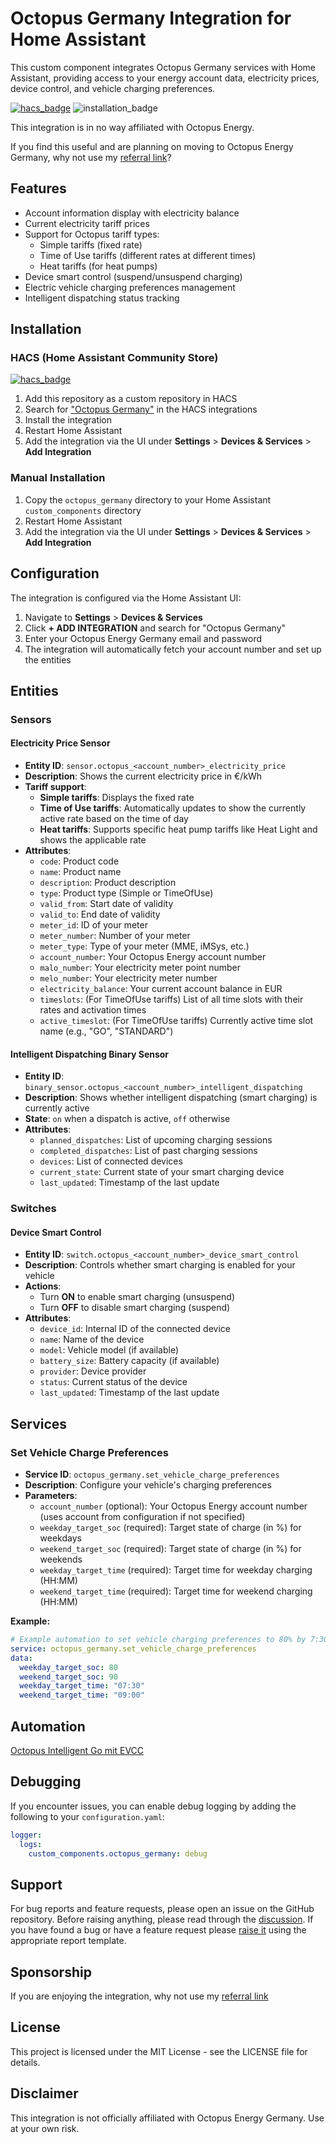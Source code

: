 # Octopus Germany Integration for Home Assistant

This custom component integrates Octopus Germany services with Home Assistant, providing access to your energy account data, electricity prices, device control, and vehicle charging preferences.


[![hacs_badge](https://img.shields.io/badge/HACS-Custom-41BDF5.svg)](https://github.com/hacs/integration)
![installation_badge](https://img.shields.io/badge/dynamic/json?color=41BDF5&logo=home-assistant&label=integration%20usage&suffix=%20installs&cacheSeconds=15600&url=https://analytics.home-assistant.io/custom_integrations.json&query=$.octopus_germany.total)

This integration is in no way affiliated with Octopus Energy.

If you find this useful and are planning on moving to Octopus Energy Germany, why not use my [referral link](https://share.octopusenergy.de/free-cat-744)?

## Features

- Account information display with electricity balance
- Current electricity tariff prices
- Support for Octopus tariff types:
  - Simple tariffs (fixed rate)
  - Time of Use tariffs (different rates at different times)
  - Heat tariffs (for heat pumps)
- Device smart control (suspend/unsuspend charging)
- Electric vehicle charging preferences management
- Intelligent dispatching status tracking

## Installation

### HACS (Home Assistant Community Store)

[![hacs_badge](https://img.shields.io/badge/HACS-Default-41BDF5.svg?style=for-the-badge)](https://github.com/hacs/integration)

1. Add this repository as a custom repository in HACS
2. Search for ["Octopus Germany"](https://my.home-assistant.io/redirect/hacs_repository/?owner=thecem&repository=octopus_germany&category=integration) in the HACS integrations
3. Install the integration
4. Restart Home Assistant
5. Add the integration via the UI under **Settings** > **Devices & Services** > **Add Integration**

### Manual Installation

1. Copy the `octopus_germany` directory to your Home Assistant `custom_components` directory
2. Restart Home Assistant
3. Add the integration via the UI under **Settings** > **Devices & Services** > **Add Integration**

## Configuration

The integration is configured via the Home Assistant UI:

1. Navigate to **Settings** > **Devices & Services**
2. Click **+ ADD INTEGRATION** and search for "Octopus Germany"
3. Enter your Octopus Energy Germany email and password
4. The integration will automatically fetch your account number and set up the entities

## Entities

### Sensors

#### Electricity Price Sensor

- **Entity ID**: `sensor.octopus_<account_number>_electricity_price`
- **Description**: Shows the current electricity price in €/kWh
- **Tariff support**:
  - **Simple tariffs**: Displays the fixed rate
  - **Time of Use tariffs**: Automatically updates to show the currently active rate based on the time of day
  - **Heat tariffs**: Supports specific heat pump tariffs like Heat Light and shows the applicable rate
- **Attributes**:
  - `code`: Product code
  - `name`: Product name
  - `description`: Product description
  - `type`: Product type (Simple or TimeOfUse)
  - `valid_from`: Start date of validity
  - `valid_to`: End date of validity
  - `meter_id`: ID of your meter
  - `meter_number`: Number of your meter
  - `meter_type`: Type of your meter (MME, iMSys, etc.)
  - `account_number`: Your Octopus Energy account number
  - `malo_number`: Your electricity meter point number
  - `melo_number`: Your electricity meter number
  - `electricity_balance`: Your current account balance in EUR
  - `timeslots`: (For TimeOfUse tariffs) List of all time slots with their rates and activation times
  - `active_timeslot`: (For TimeOfUse tariffs) Currently active time slot name (e.g., "GO", "STANDARD")

#### Intelligent Dispatching Binary Sensor

- **Entity ID**: `binary_sensor.octopus_<account_number>_intelligent_dispatching`
- **Description**: Shows whether intelligent dispatching (smart charging) is currently active
- **State**: `on` when a dispatch is active, `off` otherwise
- **Attributes**:
  - `planned_dispatches`: List of upcoming charging sessions
  - `completed_dispatches`: List of past charging sessions
  - `devices`: List of connected devices
  - `current_state`: Current state of your smart charging device
  - `last_updated`: Timestamp of the last update

### Switches

#### Device Smart Control

- **Entity ID**: `switch.octopus_<account_number>_device_smart_control`
- **Description**: Controls whether smart charging is enabled for your vehicle
- **Actions**:
  - Turn **ON** to enable smart charging (unsuspend)
  - Turn **OFF** to disable smart charging (suspend)
- **Attributes**:
  - `device_id`: Internal ID of the connected device
  - `name`: Name of the device
  - `model`: Vehicle model (if available)
  - `battery_size`: Battery capacity (if available)
  - `provider`: Device provider
  - `status`: Current status of the device
  - `last_updated`: Timestamp of the last update

## Services

### Set Vehicle Charge Preferences

- **Service ID**: `octopus_germany.set_vehicle_charge_preferences`
- **Description**: Configure your vehicle's charging preferences
- **Parameters**:
  - `account_number` (optional): Your Octopus Energy account number (uses account from configuration if not specified)
  - `weekday_target_soc` (required): Target state of charge (in %) for weekdays
  - `weekend_target_soc` (required): Target state of charge (in %) for weekends
  - `weekday_target_time` (required): Target time for weekday charging (HH:MM)
  - `weekend_target_time` (required): Target time for weekend charging (HH:MM)

**Example:**

```yaml
# Example automation to set vehicle charging preferences to 80% by 7:30 AM on weekdays and 90% by 9:00 AM on weekends
service: octopus_germany.set_vehicle_charge_preferences
data:
  weekday_target_soc: 80
  weekend_target_soc: 90
  weekday_target_time: "07:30"
  weekend_target_time: "09:00"
```
## Automation

[Octopus Intelligent Go mit EVCC](https://github.com/ha-puzzles/homeassistant-puzzlepieces/blob/main/use-cases/stromtarife/octopus-intelligent-go/README.md)

## Debugging

If you encounter issues, you can enable debug logging by adding the following to your `configuration.yaml`:

```yaml
logger:
  logs:
    custom_components.octopus_germany: debug
```

## Support

For bug reports and feature requests, please open an issue on the GitHub repository.
Before raising anything, please read through the [discussion](https://github.com/thecem/octopus_germany/discussions).
If you have found a bug or have a feature request please [raise it](https://github.com/thecem/octopus_germany/issues) using the appropriate report template.

## Sponsorship

If you are enjoying the integration, why not use my [referral link](https://share.octopusenergy.de/free-cat-744)

## License

This project is licensed under the MIT License - see the LICENSE file for details.

## Disclaimer

This integration is not officially affiliated with Octopus Energy Germany. Use at your own risk.

